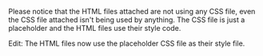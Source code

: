 Please notice that the HTML files attached are not using any CSS file, even the CSS file attached isn't being used by anything. The CSS file is just a placeholder and the HTML files use their style code.

Edit: The HTML files now use the placeholder CSS file as their style file.

<!---
If anyone reads this, I will know and I will delete this and other sites.
--->